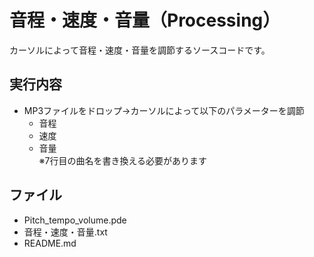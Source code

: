 # 音程・速度・音量（Processing）
 カーソルによって音程・速度・音量を調節するソースコードです。

## 実行内容
- MP3ファイルをドロップ→カーソルによって以下のパラメーターを調節
	- 音程
	- 速度
	- 音量  
※7行目の曲名を書き換える必要があります

## ファイル
- Pitch_tempo_volume.pde
- 音程・速度・音量.txt
- README.md
